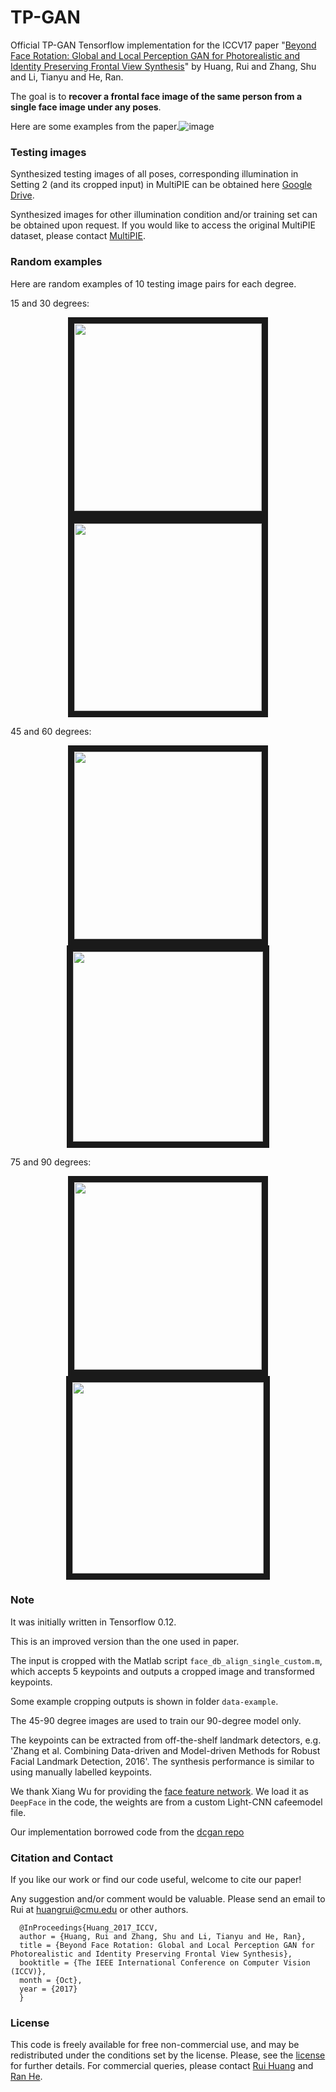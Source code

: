 # TP-GAN

Official TP-GAN Tensorflow implementation for the ICCV17 paper "[Beyond Face Rotation: Global and Local Perception GAN for Photorealistic and Identity Preserving Frontal View Synthesis](http://openaccess.thecvf.com/content_ICCV_2017/papers/Huang_Beyond_Face_Rotation_ICCV_2017_paper.pdf)" by Huang, Rui and Zhang, Shu and Li, Tianyu and He, Ran.

The goal is to **recover a frontal face image of the same person from a single face image under any poses**.

Here are some examples from the paper.![image](images/ownsynthesis.jpg)

### Testing images

Synthesized  testing images of all poses, corresponding illumination in Setting 2 (and its cropped input) in MultiPIE can be obtained here [Google Drive](https://drive.google.com/file/d/1Kx0sMjFTzLX3-rZ03TAVBAj-gcd9rJrd/view?usp=sharing). 

Synthesized images for other illumination condition and/or training set can be obtained upon request. If you would like to access the original MultiPIE dataset, please contact [MultiPIE](http://www.cs.cmu.edu/afs/cs/project/PIE/MultiPie/Multi-Pie/Home.html).

### Random examples

Here are random examples of 10 testing image pairs for each degree.

15 and 30 degrees: 
<p align="center">
<img src="images/15-rand.png", width="300", border="10">   <img src="images/30-rand.png", width="300", border="10">
</p> 

45 and 60 degrees:
<p align="center">
<img src="images/45-rand.png", width="300", border="10">   <img src="images/60-rand.png", width="304", border="10">
</p> 

75 and 90 degrees:
<p align="center">
<img src="images/75-rand.png", width="300", border="10">   <img src="images/90-rand.png", width="306", border="10">
</p> 

### Note

It was initially written in Tensorflow 0.12.

This is an improved version than the one used in paper.

The input is cropped with the Matlab script `face_db_align_single_custom.m`, which accepts 5 keypoints and outputs a cropped image and transformed keypoints.

Some example cropping outputs is shown in folder `data-example`.

The 45-90 degree images are used to train our 90-degree model only.

The keypoints can be extracted from off-the-shelf landmark detectors, e.g. 'Zhang et al. Combining Data-driven and Model-driven Methods for Robust Facial Landmark Detection, 2016'. The synthesis performance is similar to using manually labelled keypoints.

We thank Xiang Wu for providing the [face feature network](https://github.com/AlfredXiangWu/face_verification_experiment). We load it as `DeepFace` in the code, the weights are from a custom Light-CNN cafeemodel file.

Our implementation borrowed code from the [dcgan repo](https://github.com/carpedm20/DCGAN-tensorflow)

### Citation and Contact

If you like our work or find our code useful, welcome to cite our paper!

Any suggestion and/or comment would be valuable. Please send an email to Rui at huangrui@cmu.edu or other authors.

      @InProceedings{Huang_2017_ICCV,
      author = {Huang, Rui and Zhang, Shu and Li, Tianyu and He, Ran},
      title = {Beyond Face Rotation: Global and Local Perception GAN for Photorealistic and Identity Preserving Frontal View Synthesis},
      booktitle = {The IEEE International Conference on Computer Vision (ICCV)},
      month = {Oct},
      year = {2017}
      }

### License

This code is freely available for free non-commercial use, and may be redistributed under the conditions set by the license. Please, see the [license](https://github.com/HRLTY/TP-GAN/blob/master/LICENSE) for further details. For commercial queries, please contact [Rui Huang](http://www.andrew.cmu.edu/user/ruih2/) and [Ran He](http://www.nlpr.ia.ac.cn/english/irds/People/rhe.html).

